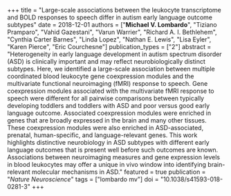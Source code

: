 +++
title = "Large-scale associations between the leukocyte transcriptome and BOLD responses to speech differ in autism early language outcome subtypes"
date = 2018-12-01
authors = ["**Michael V. Lombardo**", "Tiziano Pramparo", "Vahid Gazestani", "Varun Warrier", "Richard A. I. Bethlehem", "Cynthia Carter Barnes", "Linda Lopez", "Nathan E. Lewis", "Lisa Eyler", "Karen Pierce", "Eric Courchesne"]
publication_types = ["2"]
abstract = "Heterogeneity in early language development in autism spectrum disorder (ASD) is clinically important and may reflect neurobiologically distinct subtypes. Here, we identified a large-scale association between multiple coordinated blood leukocyte gene coexpression modules and the multivariate functional neuroimaging (fMRI) response to speech. Gene coexpression modules associated with the multivariate fMRI response to speech were different for all pairwise comparisons between typically developing toddlers and toddlers with ASD and poor versus good early language outcome. Associated coexpression modules were enriched in genes that are broadly expressed in the brain and many other tissues. These coexpression modules were also enriched in ASD-associated, prenatal, human-specific, and language-relevant genes. This work highlights distinctive neurobiology in ASD subtypes with different early language outcomes that is present well before such outcomes are known. Associations between neuroimaging measures and gene expression levels in blood leukocytes may offer a unique in vivo window into identifying brain-relevant molecular mechanisms in ASD."
featured = true
publication = "*Nature Neuroscience*"
tags = ["lombardo mv"]
doi = "10.1038/s41593-018-0281-3"
+++

